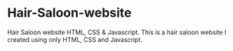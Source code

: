 # Hair-Saloon-website
Hair Saloon website HTML, CSS &amp; Javascript.
This is a hair saloon website I created using only HTML, CSS and Javascript.
